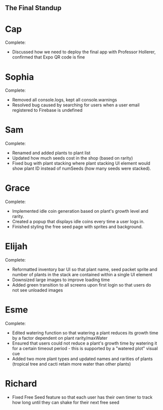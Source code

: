 ## The Final Standup

# Cap
Complete: 
- Discussed how we need to deploy the final app with Professor Hollerer, confirmed that Expo QR code is fine

# Sophia
Complete: 
- Removed all console.logs, kept all console.warnings
- Resolved bug caused by searching for users when a user email registered to Firebase is undefined

# Sam
Complete: 
- Renamed and added plants to plant list
- Updated how much seeds cost in the shop (based on rarity)
- Fixed bug with plant stacking where plant stacking UI element would show plant ID instead of numSeeds (how many seeds were stacked).

# Grace
Complete: 
- Implemented idle coin generation based on plant's growth level and rarity.
- Created a popup that displays idle coins every time a user logs in.
- Finished styling the free seed page with sprites and background.

# Elijah
Complete: 
- Reformatted inventory bar UI so that plant name, seed packet sprite and number of plants in the stack are contained within a single UI element
- Downsized large images to improve loading time
- Added green transition to all screens upon first login so that users do not see unloaded images

# Esme
Complete:
- Edited watering function so that watering a plant reduces its growth time by a factor dependent on plant rarity/maxWater
- Ensured that users could not reduce a plant's growth time by watering it for a certain timeout period - this is supported by a "watered plot" visual cue
- Added two more plant types and updated names and rarities of plants (tropical tree and cacti retain more water than other plants)

# Richard
- Fixed Free Seed feature so that each user has their own timer to track how long until they can shake for their next free seed
